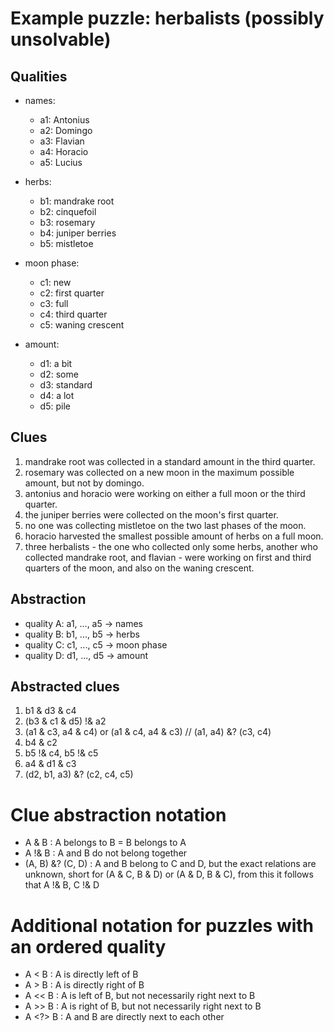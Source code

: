 # Example puzzle: herbalists (possibly unsolvable)

## Qualities
- names: 
    - a1: Antonius
    - a2: Domingo
    - a3: Flavian
    - a4: Horacio
    - a5: Lucius

- herbs: 
    - b1: mandrake root
    - b2: cinquefoil
    - b3: rosemary
    - b4: juniper berries
    - b5: mistletoe
           
- moon phase: 
    - c1: new
    - c2: first quarter
    - c3: full
    - c4: third quarter
    - c5: waning crescent
- amount: 
    - d1: a bit
    - d2: some
    - d3: standard
    - d4: a lot
    - d5: pile

## Clues
1. mandrake root was collected in a standard amount in the third quarter.
2. rosemary was collected on a new moon in the maximum possible amount, but not by domingo.
3. antonius and horacio were working on either a full moon or the third quarter.
4. the juniper berries were collected on the moon's first quarter.
5. no one was collecting mistletoe on the two last phases of the moon.
6. horacio harvested the smallest possible amount of herbs on a full moon.
7. three herbalists - the one who collected only some herbs, another who collected mandrake root, and flavian - were working on first and third quarters of the moon, and also on the waning crescent.

## Abstraction
- quality A: a1, ..., a5 -> names
- quality B: b1, ..., b5 -> herbs
- quality C: c1, ..., c5 -> moon phase
- quality D: d1, ..., d5 -> amount

## Abstracted clues
1. b1 & d3 & c4
2. (b3 & c1 & d5) !& a2
3. (a1 & c3, a4 & c4) or (a1 & c4, a4 & c3)  //  (a1, a4) &? (c3, c4)
4. b4 & c2
5. b5 !& c4, b5 !& c5
6. a4 & d1 & c3
7. (d2, b1, a3) &? (c2, c4, c5)

# Clue abstraction notation
- A & B : A belongs to B = B belongs to A
- A !& B : A and B do not belong together
- (A, B) &? (C, D) : A and B belong to C and D, but the exact relations are unknown, short for (A & C, B & D) or (A & D, B & C), from this it follows that A !& B, C !& D

# Additional notation for puzzles with an ordered quality
- A < B : A is directly left of B
- A > B : A is directly right of B
- A << B : A is left of B, but not necessarily right next to B
- A >> B : A is right of B, but not necessarily right next to B
- A <?> B : A and B are directly next to each other
